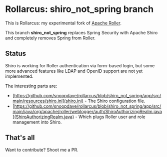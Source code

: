 Rollarcus: shiro_not_spring branch
===

This is Rollarcus: my experimental fork of [Apache Roller](https://github.com/apache/roller).

This branch __shiro_not_spring__ replaces Spring Security with Apache Shiro and completely removes Spring from Roller.

Status
---

Shiro is working for Roller authentication via form-based login, but some more
advanced features like LDAP and OpenID support are not yet implemented.

The interesting parts are:

* [https://github.com/snoopdave/rollarcus/blob/shiro_not_spring/app/src/main/resources/shiro.ini](shiro.ini) - The Shiro configuration file.
* [https://github.com/snoopdave/rollarcus/blob/shiro_not_spring/app/src/main/java/org/apache/roller/weblogger/auth/ShiroAuthorizingRealm.java](ShiroAuthorizingRealm.java) - Which plugs Roller user and role management into Shiro.

That's all
---

Want to contribute? Shoot me a PR.

